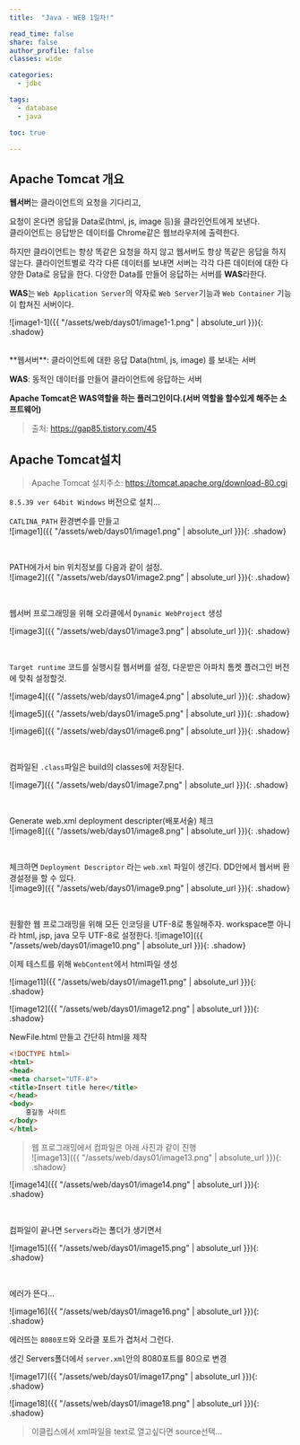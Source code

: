 ```yaml
---
title:  "Java - WEB 1일차!"

read_time: false
share: false
author_profile: false
classes: wide

categories:
  - jdbc

tags:
  - database
  - java

toc: true

---
```


## Apache Tomcat 개요

**웹서버**는 클라이언트의 요청을 기다리고,  

요청이 온다면 응답을 Data로(html, js, image 등)을 클라인언트에게 보낸다.  
클라이언트는 응답받은 데이터를 Chrome같은 웹브라우저에 출력한다.

하지만 클라이언트는 항상 똑같은 요청을 하지 않고 웹서버도 항상 똑같은 응답을 하지 않는다.
클라이언트별로 각각 다른 데이터를 보내면 서버는 각각 다른 데이터에 대한 다양한 Data로 응답을 한다. 다양한 Data를 만들어 응답하는 서버를 **WAS**라한다.

**WAS**는 `Web Application Server`의 약자로 `Web Server`기능과 `Web Container` 기능이 합쳐진 서버이다.  

![image1-1]({{ "/assets/web/days01/image1-1.png" | absolute_url }}){: .shadow}  

<br>
**웹서버**: 클라이언트에 대한 응답 Data(html, js, image) 를 보내는 서버

**WAS**: 동적인 데이터를 만들어 클라이언트에 응답하는 서버

**Apache Tomcat은 WAS역할을 하는 플러그인이다.(서버 역할을 할수있게 해주는 소프트웨어)**

> 출처: https://gap85.tistory.com/45


## Apache Tomcat설치

> Apache Tomcat 설치주소: https://tomcat.apache.org/download-80.cgi  

`8.5.39 ver 64bit Windows` 버전으로 설치...

`CATLINA_PATH` 환경변수를 만들고  
![image1]({{ "/assets/web/days01/image1.png" | absolute_url }}){: .shadow}  

<br>

PATH에가서 bin 위치정보를 다음과 같이 설정.  
![image2]({{ "/assets/web/days01/image2.png" | absolute_url }}){: .shadow}   

<br>


웹서버 프로그래밍을 위해 오라클에서 `Dynamic WebProject` 생성  

![image3]({{ "/assets/web/days01/image3.png" | absolute_url }}){: .shadow}  

<br>

`Target runtime` 코드를 실행시킬 웹서버를 설정, 다운받은 아파치 톰켓 플러그인 버전에 맞춰 설정할것.  

![image4]({{ "/assets/web/days01/image4.png" | absolute_url }}){: .shadow}  

![image5]({{ "/assets/web/days01/image5.png" | absolute_url }}){: .shadow}  

![image6]({{ "/assets/web/days01/image6.png" | absolute_url }}){: .shadow}  

<br>

컴파일된 `.class`파일은 build의 classes에 저장된다.  

![image7]({{ "/assets/web/days01/image7.png" | absolute_url }}){: .shadow}  

<br>

Generate web.xml deployment descripter(배포서술) 체크   
![image8]({{ "/assets/web/days01/image8.png" | absolute_url }}){: .shadow}  

<br>

체크하면 `Deployment Descriptor` 라는 `web.xml` 파일이 생긴다.
DD안에서  웹서버 환경설정을 할 수 있다.  
![image9]({{ "/assets/web/days01/image9.png" | absolute_url }}){: .shadow}  

<br>

원활한 웹 프로그래밍을 위해 모든 인코딩을 UTF-8로 통일해주자.
workspace뿐 아니라 html, jsp, java 모두 UTF-8로 설정한다.
![image10]({{ "/assets/web/days01/image10.png" | absolute_url }}){: .shadow}  

이제 테스트를 위해 `WebContent`에서 html파일 생성  

![image11]({{ "/assets/web/days01/image11.png" | absolute_url }}){: .shadow}  

![image12]({{ "/assets/web/days01/image12.png" | absolute_url }}){: .shadow}  

NewFile.html 만들고 간단히 html을 제작  

```html
<!DOCTYPE html>
<html>
<head>
<meta charset="UTF-8">
<title>Insert title here</title>
</head>
<body>
	홍길동 사이트
</body>
</html>
```

> 웹 프로그래밍에서 컴파일은 아래 사진과 같이 진행  
![image13]({{ "/assets/web/days01/image13.png" | absolute_url }}){: .shadow}  

![image14]({{ "/assets/web/days01/image14.png" | absolute_url }}){: .shadow}  

<br>

컴파일이 끝나면 `Servers`라는 폴더가 생기면서  

![image15]({{ "/assets/web/days01/image15.png" | absolute_url }}){: .shadow}  

<br>

에러가 뜬다...

![image16]({{ "/assets/web/days01/image16.png" | absolute_url }}){: .shadow}  

에러뜨는 `8080포트`와 오라클 포트가 겹처서 그런다.  

생긴 Servers폴더에서 `server.xml`안의 8080포트를 80으로 변경  

![image17]({{ "/assets/web/days01/image17.png" | absolute_url }}){: .shadow}  

![image18]({{ "/assets/web/days01/image18.png" | absolute_url }}){: .shadow}  

> 이클립스에서 xml파일을 text로 열고싶다면 source선택...
